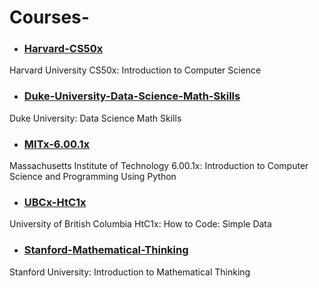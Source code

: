 # Courses-

- ### [Harvard-CS50x](https://github.com/salimt/Courses-/tree/master/Harvard-CS50x)
Harvard University CS50x: Introduction to Computer Science

- ### [Duke-University-Data-Science-Math-Skills](https://github.com/salimt/Courses-/tree/master/Duke-University-Data-Science-Math-Skills)
Duke University: Data Science Math Skills
- ### [MITx-6.00.1x](https://github.com/salimt/Courses-/tree/master/MITx-6.00.1x)
Massachusetts Institute of Technology 6.00.1x: Introduction to Computer Science and Programming Using Python

- ### [UBCx-HtC1x](https://github.com/salimt/Courses-/tree/master/UBCx-HtC1x)
University of British Columbia HtC1x: How to Code: Simple Data

- ### [Stanford-Mathematical-Thinking](https://github.com/salimt/Courses-/tree/master/Stanford-University-Introduction-to-Mathematical-Thinking)
Stanford University: Introduction to Mathematical Thinking
